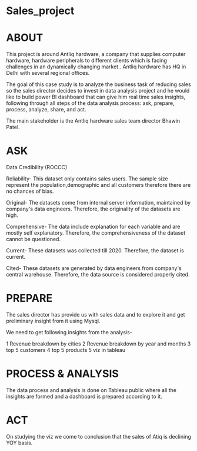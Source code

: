 
# Sales_project

# ABOUT

This project is around Antliq hardware, a company that supplies computer hardware, hardware peripherals to different clients which is facing challenges in an dynamically changing market..
Antliq hardware has  HQ in Delhi with several regional offices.

The goal of this case study is to analyze the business task of reducing sales so the sales director decides to invest in data analysis project and he would like to build power BI dashboard that can give him real time sales insights, 
following through all steps of the data analysis process: ask, prepare, process, analyze, share, and act.

The main stakeholder is the Antliq hardware sales team director Bhawin Patel.

# ASK

Data Credibility (ROCCC)

Reliability- This dataset only contains sales users. The sample size represent the population,demographic and all customers therefore there are no chances of bias.

Original- The datasets come from internal server information, maintained by company's data engineers. Therefore, the originality of the datasets are high.

Comprehensive- The data include explanation for each variable and are mostly self explanatory. Therefore, the comprehensiveness of the dataset cannot be questioned.

Current- These datasets  was collected till 2020. Therefore, the dataset is current.

Cited- These datasets are generated by data engineers from company's central warehouse. Therefore, the data source is considered properly cited.

# PREPARE
The sales  director has provide us with sales data and to explore it and get preliminary insight from it using Mysql.

We need to get following insights from the analysis-

1 Revenue breakdown by cities
2 Revenue breakdown by year and months
3 top 5 customers
4 top 5 products
5 viz in tableau

# PROCESS & ANALYSIS

The data process and analysis is done on Tableau public where all the insights are formed and a dashboard is prepared according to it.

 # ACT
On studying the viz we come to conclusion that the sales of Atiq is declining YOY basis.

